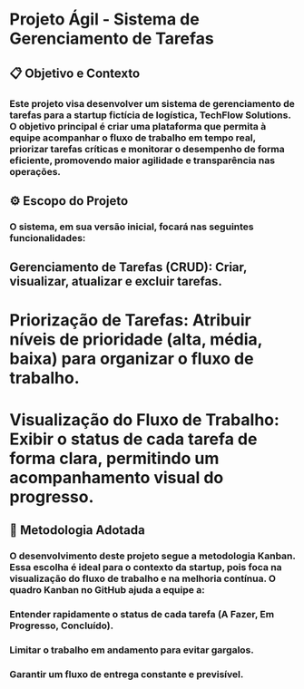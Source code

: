 # Projeto Ágil - Sistema de Gerenciamento de Tarefas

## 📋 Objetivo e Contexto
### Este projeto visa desenvolver um sistema de gerenciamento de tarefas para a startup fictícia de logística, TechFlow Solutions. O objetivo principal é criar uma plataforma que permita à equipe acompanhar o fluxo de trabalho em tempo real, priorizar tarefas críticas e monitorar o desempenho de forma eficiente, promovendo maior agilidade e transparência nas operações.

## ⚙️ Escopo do Projeto
### O sistema, em sua versão inicial, focará nas seguintes funcionalidades:

## Gerenciamento de Tarefas (CRUD): Criar, visualizar, atualizar e excluir tarefas.

# Priorização de Tarefas: Atribuir níveis de prioridade (alta, média, baixa) para organizar o fluxo de trabalho.

# Visualização do Fluxo de Trabalho: Exibir o status de cada tarefa de forma clara, permitindo um acompanhamento visual do progresso.

## 🧠 Metodologia Adotada
### O desenvolvimento deste projeto segue a metodologia Kanban. Essa escolha é ideal para o contexto da startup, pois foca na visualização do fluxo de trabalho e na melhoria contínua. O quadro Kanban no GitHub ajuda a equipe a:

### Entender rapidamente o status de cada tarefa (A Fazer, Em Progresso, Concluído).

### Limitar o trabalho em andamento para evitar gargalos.

### Garantir um fluxo de entrega constante e previsível.